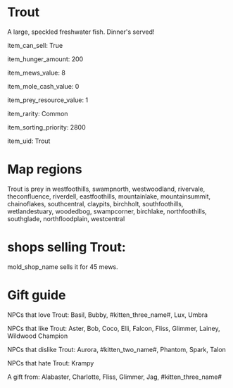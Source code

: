 # Trout

A large, speckled freshwater fish. Dinner's served!

item_can_sell: True

item_hunger_amount: 200

item_mews_value: 8

item_mole_cash_value: 0

item_prey_resource_value: 1

item_rarity: Common

item_sorting_priority: 2800

item_uid: Trout

# Map regions

Trout is prey in westfoothills, swampnorth, westwoodland, rivervale, theconfluence, riverdell, eastfoothills, mountainlake, mountainsummit, chainoflakes, southcentral, claypits, birchholt, southfoothills, wetlandestuary, woodedbog, swampcorner, birchlake, northfoothills, southglade, northfloodplain, westcentral

# shops selling Trout:

mold_shop_name sells it for 45 mews.

# Gift guide

NPCs that love Trout: Basil, Bubby, #kitten_three_name#, Lux, Umbra

NPCs that like Trout: Aster, Bob, Coco, Elli, Falcon, Fliss, Glimmer, Lainey, Wildwood Champion

NPCs that dislike Trout: Aurora, #kitten_two_name#, Phantom, Spark, Talon

NPCs that hate Trout: Krampy

A gift from: Alabaster, Charlotte, Fliss, Glimmer, Jag, #kitten_three_name#